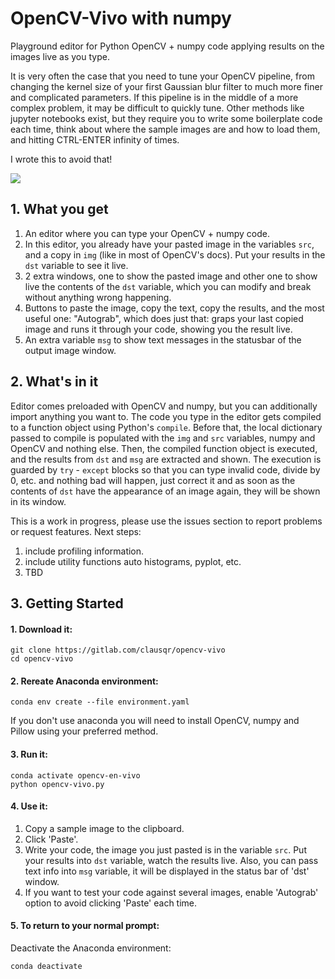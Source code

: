 # OpenCV-Vivo with numpy

Playground editor for Python OpenCV + numpy code applying results on the images live as you type.

It is very often the case that you need to tune your OpenCV pipeline, from changing the kernel size of your first Gaussian blur filter to much more finer and complicated parameters. If this pipeline is in the middle of a more complex problem, it may be difficult to quickly tune. Other methods like jupyter notebooks exist, but they require you to write some boilerplate code each time, think about where the sample images are and how to load them, and hitting CTRL-ENTER infinity of times.

I wrote this to avoid that!

![](cut-opencv-vivo.gif)

## 1. What you get
1. An editor where you can type your OpenCV + numpy code. 
2. In this editor, you already have your pasted image in the variables `src`, and a copy in `img` (like in most of OpenCV's docs). Put your results in the `dst` variable to see it live.
3. 2 extra windows, one to show the pasted image and other one to show live the contents of the `dst` variable, which you can modify and break without anything wrong happening. 
4. Buttons to paste the image, copy the text, copy the results, and the most useful one: "Autograb", which does just that: graps your last copied image and runs it through your code, showing you the result live.
5. An extra variable `msg` to show text messages in the statusbar of the output image window.

## 2. What's in it
Editor comes preloaded with OpenCV and numpy, but you can additionally import anything you want to. The code you type in the editor gets compiled to a function object using Python's `compile`. Before that, the local dictionary passed to compile is populated with the `img` and `src` variables, numpy and OpenCV and nothing else. Then, the compiled function object is executed, and the results from `dst` and `msg` are extracted and shown. The execution is guarded by `try` - `except` blocks so that you can type invalid code, divide by 0, etc. and nothing bad will happen, just correct it and as soon as the contents of `dst` have the appearance of an image again, they will be shown in its window.

This is a work in progress, please use the issues section to report problems or request features.
Next steps:
 1. include profiling information.
 2. include utility functions auto histograms, pyplot, etc.
 3. TBD
 
## 3. Getting Started

#### 1. Download it:
```commandline
git clone https://gitlab.com/clausqr/opencv-vivo
cd opencv-vivo
```

#### 2. Rereate Anaconda environment:
```commandline
conda env create --file environment.yaml
```
If you don't use anaconda you will need to install OpenCV, numpy and Pillow using your preferred method.

#### 3. Run it:  
```commandline
conda activate opencv-en-vivo
python opencv-vivo.py
```

#### 4. Use it:
1. Copy a sample image to the clipboard.
2. Click 'Paste'.
3. Write your code, the image you just pasted is in the variable `src`. Put your results into `dst` variable, watch the results live. Also, you can pass text info into `msg` variable, it will be displayed in the status bar of 'dst' window.
4. If you want to test your code against several images, enable 'Autograb' option to avoid clicking 'Paste' each time.

#### 5. To return to your normal prompt:
Deactivate the Anaconda environment:
```commandline
conda deactivate
```

 